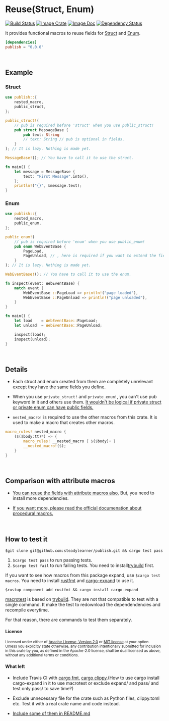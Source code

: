 [trybuild]: https://github.com/dtolnay/trybuild
[macrotest]: https://github.com/eupn/macrotest

[img_doc]: https://img.shields.io/badge/rust-documentation-blue.svg
[doc]: https://docs.rs/doc-comment/

Reuse(Struct, Enum)
=============

[![Build Status](https://travis-ci.org/steadylearner/cargo-publish-example.svg?branch=master)](https://travis-ci.org/steadylearner/cargo-publish-example)
[![Image Crate](https://img.shields.io/crates/v/doc-comment.svg)](https://crates.io/crates/doc-comment)
[![Image Doc](https://img.shields.io/badge/rust-documentation-blue.svg)](https://docs.rs/doc-comment/
)
[![Dependency Status](https://david-dm.org/dwyl/esta.svg)](https://david-dm.org/dwyl/esta)

It provides functional macros to reuse fields for [Struct](https://doc.rust-lang.org/std/keyword.struct.html) and [Enum](https://doc.rust-lang.org/std/keyword.enum.html).

```toml
[dependencies]
publish = "0.0.0"
```

<br>

## Example

### Struct

```rust
use publish::{
    nested_macro,
    public_struct,
};

public_struct!(
    // pub is required before 'struct' when you use public_struct!
    pub struct MessageBase {
        pub text: String
        // text: String // pub is optional in fields.
    }
); // It is lazy. Nothing is made yet.

MessageBase!(); // You have to call it to use the struct.

fn main() {
    let message = MessageBase {
        text: "First Message".into(),
    };
    println!("{}", &message.text);
}
```

### Enum

```rust
use publish::{
    nested_macro,
    public_enum,
};

public_enum!(
    // pub is required before 'enum' when you use public_enum!
    pub enum WebEventBase {
        PageLoad,
        PageUnload, // , here is required if you want to extend the fields later.
    }
); // It is lazy. Nothing is made yet.

WebEventBase!(); // You have to call it to use the enum.

fn inspect(event: WebEventBase) {
    match event {
        WebEventBase ::PageLoad => println!("page loaded"),
        WebEventBase ::PageUnload => println!("page unloaded"),
    }
}

fn main() {
    let load    = WebEventBase::PageLoad;
    let unload  = WebEventBase::PageUnload;

    inspect(load);
    inspect(unload);
}
```

<br>

## Details

- Each struct and enum created from them are completely unrelevant except they have the same fields you define.

- When you use `private_struct!` and `private_enum!`, you can't use pub keyword in it and others use them. [It wouldn't be logical if private struct or private enum can have public fields.](https://doc.rust-lang.org/book/ch07-03-paths-for-referring-to-an-item-in-the-module-tree.html#making-structs-and-enums-public)

- `nested_macro!` is required to use the other macros from this crate. It is used to make a macro that creates other macros.

```rust
macro_rules! nested_macro {
    ($($body:tt)*) => {
        macro_rules! __nested_macro { $($body)+ }
        __nested_macro!($);
    }
}
```

<br>

## Comparison with attribute macros

- [You can reuse the fields with attribute macros also.](https://github.com/steadylearner/Rust-Full-Stack/tree/master/macro/attribute) But, you need to install more dependencies.

- [If you want more, please read the official documenation about procedural macros.](https://doc.rust-lang.org/reference/procedural-macros.html#attribute-macros)

<br>

## How to test it

```console
$git clone git@github.com:steadylearner/publish.git && cargo test pass
```

1. `$cargo test pass` to run passing tests.
2. `$cargo test fail` to run failing tests. You need to install[trybuild] first.

If you want to see how macros from this package expand, use `$cargo test macros`. You need to install [rustfmt](https://github.com/rust-lang/rustfmt) and [cargo-expand](https://github.com/dtolnay/cargo-expand) to use it.

```console
$rustup component add rustfmt && cargo install cargo-expand
```

[macrotest] is based on [trybuild]. They are not that compatible to test with a single command. It make the test to redownload the dependendencies and recompile everytime.

For that reason, there are commands to test them separately.

#### License

<sup>
Licensed under either of <a href="LICENSE-APACHE">Apache License, Version
2.0</a> or <a href="LICENSE-MIT">MIT license</a> at your option.
</sup>

<br>

<sub>
Unless you explicitly state otherwise, any contribution intentionally submitted
for inclusion in this crate by you, as defined in the Apache-2.0 license, shall
be dual licensed as above, without any additional terms or conditions.
</sub>

#### What left

- Include Travis CI with [cargo fmt](https://github.com/rust-lang/rustfmt), [cargo clippy](https://github.com/rust-lang/rust-clippy).(How to use cargo install cargo-expand in it to use macrotest or exclude expand/ and pass/ and test only pass/ to save time?)

- Exclude unnecessary file for the crate such as Python files, clippy.toml etc. Test it with a real crate name and code instead.

- [Include some of them in README.md](https://github.com/dwyl/repo-badges)
